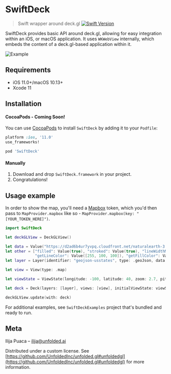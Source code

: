 
# SwiftDeck
> Swift wrapper around deck.gl
[![Swift Version](https://img.shields.io/badge/Swift-5.0-F16D39.svg?style=flat)](https://swift.org/)

SwiftDeck provides basic API around deck.gl, allowing for easy integration within an iOS, or macOS application. It uses `WKWebView` internally, which embeds the content of a deck.gl-based application within it.

![Example](https://i.imgur.com/OjM7y4H.png)

## Requirements

- iOS 11.0+/macOS 10.13+
- Xcode 11

## Installation

#### CocoaPods - Coming Soon!
You can use [CocoaPods](http://cocoapods.org/) to install `SwiftDeck` by adding it to your `Podfile`:

```ruby
platform :ios, '11.0'
use_frameworks!

pod 'SwiftDeck'
```

#### Manually
1. Download and drop ```SwiftDeck.framework``` in your project.
2. Congratulations!

## Usage example

In order to show the map, you'll need a [Mapbox]([https://www.mapbox.com/](https://www.mapbox.com/)) token, which you'd then pass to `MapProvider.mapbox` like so - `MapProvider.mapbox(key: "[YOUR_TOKEN_HERE]")`.

```swift
import SwiftDeck

let deckGLView = DeckGLView()

let data = Value("https://d2ad6b4ur7yvpq.cloudfront.net/naturalearth-3.3.0/ne_110m_admin_1_states_provinces_shp.geojson")
let other = ["filled": Value(true), "stroked": Value(true), "lineWidthMinPixels": Value("2"),
             "getLineColor": Value([255, 100, 100]), "getFillColor": Value([200, 160, 0, 180])]
let layer = Layer(identifier: "geojson-usstates", type: .geoJson, data: data, opacity: 0.4, otherProperties: other)

let view = View(type: .map)

let viewState = ViewState(longitude: -100, latitude: 40, zoom: 2.7, pitch: 30, bearing: 30)

let deck = Deck(layers: [layer], views: [view], initialViewState: viewState, mapProvider: .mapbox(key: mapboxKey))

deckGLView.update(with: deck)
```

For additional examples, see `SwiftDeckExamples` project that's bundled and ready to run.

## Meta

Ilija Puaca  – ilija@unfolded.ai

Distributed under a custom license. See [https://github.com/UnfoldedInc/unfolded.gl#unfoldedgl](https://github.com/UnfoldedInc/unfolded.gl#unfoldedgl) for more information.